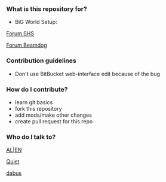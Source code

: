 ### What is this repository for? ###

* BiG World Setup:

[Forum SHS](http://www.shsforums.net/topic/56670-big-world-setup-an-attempt-to-update-the-program/)

[Forum Beamdog](https://forums.beamdog.com/discussion/44476/tool-big-world-setup-bws-mod-manager-for-baldurs-gate-enhanced-edition-trilogy-for-windows#latest)

### Contribution guidelines ###

* Don't use BitBucket web-interface edit because of the bug 

### How do I contribute? ###

* learn git basics
* fork this repository
* add mods/make other changes
* create pull request for this repo

### Who do I talk to? ###
[AL|EN](http://www.shsforums.net/user/10953-alien/)

[Quiet](http://www.shsforums.net/user/13265-quiet/)

[dabus](http://www.shsforums.net/user/11682-dabus/)